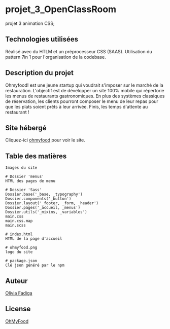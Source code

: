 # projet_3_OpenClassRoom
projet 3 animation CSS;

## Technologies utilisées
Réalisé avec du HTLM et un préprocesseur CSS (SAAS).
Utilisation du pattern 7in 1 pour l'organisation de la codebase.

## Description du projet
Ohmyfood! est une jeune startup qui voudrait s'imposer sur le marché de la restauration. L'objectif est de développer un site 100% mobile
qui répertorie les menus de restaurants gastronomiques. En plus des systèmes classiques de réservation,
les clients pourront composer le menu de leur repas pour que les plats soient prêts à leur arrivée. Finis, les temps d'attente au restaurant !

## Site hébergé

Cliquez-ici [ohmyfood](https://oliviafadiga.github.io/) pour voir le site.

## Table des matières 

```Dossier 'Images'
Images du site

# Dossier 'menus'
HTML des pages de menu

# Dossier 'Sass'
Dossier.base('_base, _typography')
Dossier.components('_button')
Dossier.layout('_footer, _form, _header')
Dossier.pages('_accueil, _menus')
Dossier.utils('_mixins, _variables')
main.css
main.css.map
main.scss

# index.html
HTML de la page d'accueil

# ohmyfood.png
logo du site

# package.json
Clé json généré par le npm 

```
## Auteur
[Olivia Fadiga](https://github.com/oliviafadiga)
## License
[OhMyFood](https://oliviafadiga.github.io/index.html)
